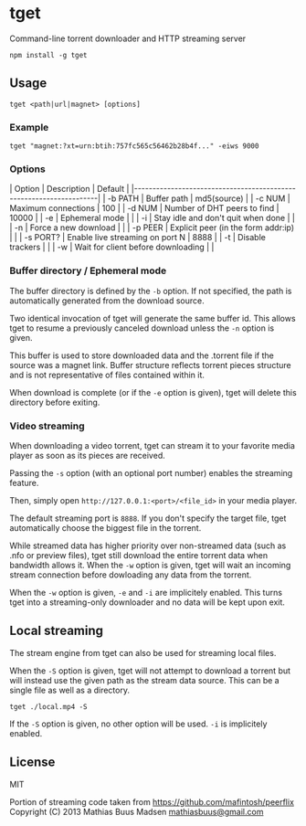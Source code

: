 tget
====

Command-line torrent downloader and HTTP streaming server

`npm install -g tget`

## Usage

`tget <path|url|magnet> [options]`

### Example

`tget "magnet:?xt=urn:btih:757fc565c56462b28b4f..." -eiws 9000`

### Options

|  Option    |  Description                          |  Default      |
|--------------------------------------------------------------------|
|  -b PATH   |  Buffer path                          |  md5(source)  |
|  -c NUM    |  Maximum connections                  |  100          |
|  -d NUM    |  Number of DHT peers to find          |  10000        |
|  -e        |  Ephemeral mode                       |               |
|  -i        |  Stay idle and don't quit when done   |               |
|  -n        |  Force a new download                 |               |
|  -p PEER   |  Explicit peer (in the form addr:ip)  |               |
|  -s PORT?  |  Enable live streaming on port N      |  8888         |
|  -t        |  Disable trackers                     |               |
|  -w        |  Wait for client before downloading   |               |

### Buffer directory / Ephemeral mode

The buffer directory is defined by the `-b` option. If not specified,
the path is automatically generated from the download source.

Two identical invocation of tget will generate the same buffer id.
This allows tget to resume a previously canceled download unless the
`-n` option is given.

This buffer is used to store downloaded data and the .torrent file
if the source was a magnet link. Buffer structure reflects torrent
pieces structure and is not representative of files contained within
it.

When download is complete (or if the `-e` option is given), tget will
delete this directory before exiting.

### Video streaming

When downloading a video torrent, tget can stream it to your favorite
media player as soon as its pieces are received.

Passing the `-s` option (with an optional port number) enables the
streaming feature.

Then, simply open `http://127.0.0.1:<port>/<file_id>` in your media player.

The default streaming port is `8888`. If you don't specify the target
file, tget automatically choose the biggest file in the torrent.

While streamed data has higher priority over non-streamed data (such as
.nfo or preview files), tget still download the entire torrent data
when bandwidth allows it. When the `-w` option is given, tget will wait
an incoming stream connection before dowloading any data from the torrent.

When the `-w` option is given, `-e` and `-i` are implicitely enabled.
This turns tget into a streaming-only downloader and no data will be
kept upon exit.

## Local streaming

The stream engine from tget can also be used for streaming local files.

When the `-S` option is given, tget will not attempt to download a
torrent but will instead use the given path as the stream data source.
This can be a single file as well as a directory.

`tget ./local.mp4 -S`

If the `-S` option is given, no other option will be used.
`-i` is implicitely enabled.

## License

MIT

Portion of streaming code taken from <https://github.com/mafintosh/peerflix>
Copyright (C) 2013 Mathias Buus Madsen <mathiasbuus@gmail.com>
